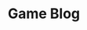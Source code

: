 ---
layout: gameblog
title: Game Blog
tagline: Artículos de video juegos
permalink: /gameblog.html
ref: gameblog
order: 2
---